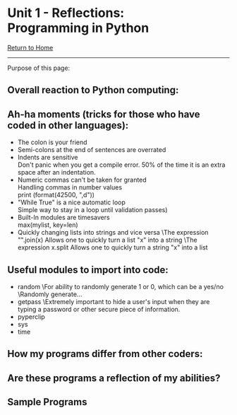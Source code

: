 # Unit 1 - Reflections:<br/>Programming in Python
[Return to Home](https://angie-gh.github.io/adix.github.io/)


*********************************************************************************** 


Purpose of this page:

## Overall reaction to Python computing:

## Ah-ha moments (tricks for those who have coded in other languages):
- The colon is your friend
- Semi-colons at the end of sentences are overrated
- Indents are sensitive
	<br/>Don't panic when you get a compile error.  50% of the time it is an extra space after an indentation.
- Numeric commas can't be taken for granted
	<br/>Handling commas in number values
	<br/>print (format(42500, ",d"))
- "While True" is a nice automatic loop
	<br/>Simple way to stay in a loop until validation passes)
- Built-In modules are timesavers
	<br/>max(mylist, key=len)
- Quickly changing lists into strings and vice versa
	\The expression "".join(x)    Allows one to quickly turn a list "x" into a string
	\The expression x.split    Allows one to quickly turn a string "x" into a list

## Useful modules to import into code:
- random
	\For ability to randomly generate 1 or 0, which can be a yes/no 
	\Randomly generate...
- getpass
	\Extremely important to hide a user's input when they are typing a password or other secure piece of information.
- pyperclip
- sys
- time

## How my programs differ from other coders:

## Are these programs a reflection of my abilities?

## Sample Programs






